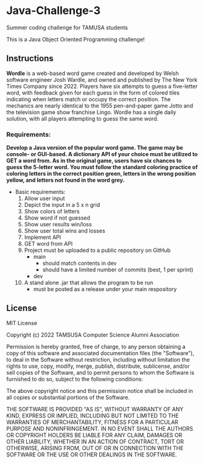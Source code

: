 # Java-Challenge-3
Summer coding challenge for TAMUSA students

This is a Java Object Oriented Programming challenge!

## Instructions
**Wordle** is a web-based word game created and developed by Welsh software engineer Josh Wardle, and owned and published by The New York Times Company since 2022. Players have six attempts to guess a five-letter word, with feedback given for each guess in the form of colored tiles indicating when letters match or occupy the correct position. The mechanics are nearly identical to the 1955 pen-and-paper game Jotto and the television game show franchise Lingo. Wordle has a single daily solution, with all players attempting to guess the same word. 

### Requirements:
**Develop a Java version of the popular word game. The game may be console- or GUI-based. A dictionary API of your choice must be utilized to GET a word from. As in the original game, users have six chances to guess the 5-letter word. You must follow the standard coloring practice of coloring letters in the correct position green, letters in the wrong position yellow, and letters not found in the word grey.**

* Basic requirements:
  1. Allow user input
  2. Depict the input in a 5 x n grid
  3. Show colors of letters
  4. Show word if not guessed
  5. Show user results win/loss
  6. Show user total wins and losses
  7. Implement API
  8. GET word from API
  9. Project must be uploaded to a public repository on GitHub
        * main 
            * should match contents in dev
            * should have a limited number of commits (best, 1 per sprint)
        * dev
  10. A stand alone .jar that allows the program to be run
        * must be posted as a release under your main respository

## License
MIT License

Copyright (c) 2022 TAMSUSA Computer Science Alumni Association

Permission is hereby granted, free of charge, to any person obtaining a copy
of this software and associated documentation files (the "Software"), to deal
in the Software without restriction, including without limitation the rights
to use, copy, modify, merge, publish, distribute, sublicense, and/or sell
copies of the Software, and to permit persons to whom the Software is
furnished to do so, subject to the following conditions:

The above copyright notice and this permission notice shall be included in all
copies or substantial portions of the Software.

THE SOFTWARE IS PROVIDED "AS IS", WITHOUT WARRANTY OF ANY KIND, EXPRESS OR
IMPLIED, INCLUDING BUT NOT LIMITED TO THE WARRANTIES OF MERCHANTABILITY,
FITNESS FOR A PARTICULAR PURPOSE AND NONINFRINGEMENT. IN NO EVENT SHALL THE
AUTHORS OR COPYRIGHT HOLDERS BE LIABLE FOR ANY CLAIM, DAMAGES OR OTHER
LIABILITY, WHETHER IN AN ACTION OF CONTRACT, TORT OR OTHERWISE, ARISING FROM,
OUT OF OR IN CONNECTION WITH THE SOFTWARE OR THE USE OR OTHER DEALINGS IN THE
SOFTWARE.
